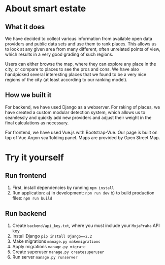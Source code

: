 # About smart estate

## What it does

We have decided to collect various information from available open data providers and public data sets and use them to rank places. This allows us to look at any given area from many different, often unrelated points of view, which results in a very good grading of such regions.

Users can either browse the map, where they can explore any place in the city, or compare to places to see the pros and cons. We have also handpicked several interesting places that we found to be a very nice regions of the city (at least according to our ranking model).

## How we built it

For backend, we have used Django as a webserver. For raking of places, we have created a custom modular detection system, which allows us to seamlessly and quickly add new providers and adjust their weight in the final calculations as necessary.

For frontend, we have used Vue.js with Bootstrap-Vue. Our page is built on top of Vue Argon scaffolding panel. Maps are provided by Open Street Map.

# Try it yourself

## Run frontend

1. First, install dependencies by running `npm install`
2. Run application:
    a) in development: `npm run dev`
    b) to build production files: `npm run build`

## Run backend

1. Create `backend/api_key.txt`, where you must include your `MojaPraha` API key
2. Install Django `pip install Django==2.2`
3. Make migrations `manage.py makemigrations`
4. Apply migrations `manage.py migrate`
5. Create superuser `manage.py createsuperuser`
6. Run server `manage.py runserver`
